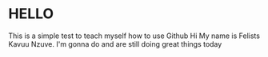 # HELLO
This is a simple test to teach myself how to use Github
Hi 
My name is Felists Kavuu Nzuve. I'm gonna do and are still doing great things today
